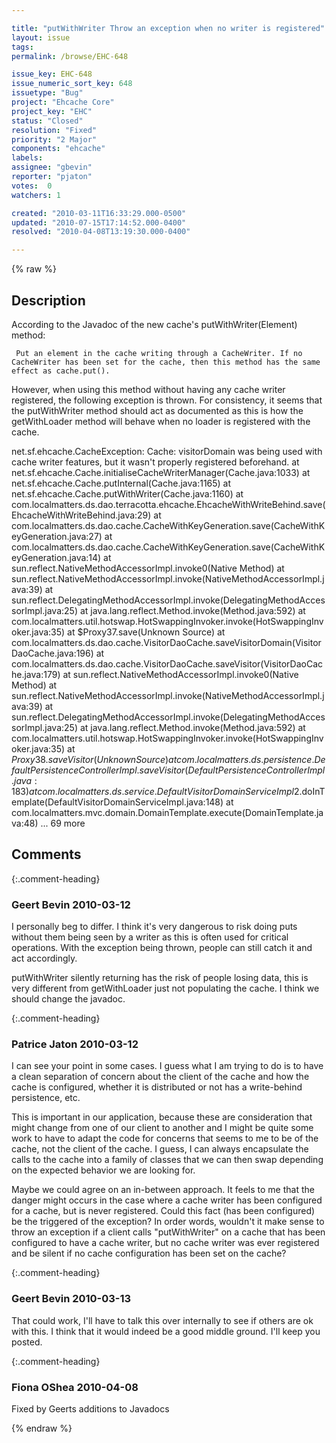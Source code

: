```yaml
---

title: "putWithWriter Throw an exception when no writer is registered"
layout: issue
tags: 
permalink: /browse/EHC-648

issue_key: EHC-648
issue_numeric_sort_key: 648
issuetype: "Bug"
project: "Ehcache Core"
project_key: "EHC"
status: "Closed"
resolution: "Fixed"
priority: "2 Major"
components: "ehcache"
labels: 
assignee: "gbevin"
reporter: "pjaton"
votes:  0
watchers: 1

created: "2010-03-11T16:33:29.000-0500"
updated: "2010-07-15T17:14:52.000-0400"
resolved: "2010-04-08T13:19:30.000-0400"

---
```




{% raw %}



## Description

<div markdown="1" class="description">

According to the Javadoc of the new cache's putWithWriter(Element) method:

     Put an element in the cache writing through a CacheWriter. If no CacheWriter has been set for the cache, then this method has the same effect as cache.put().

However, when using this method without having any cache writer registered, the following exception is thrown. For consistency, it seems that the putWithWriter method should act as documented as this is how the getWithLoader method will behave when no loader is registered with the cache.

net.sf.ehcache.CacheException: Cache: visitorDomain was being used with cache writer features, but it wasn't properly registered beforehand.
	at net.sf.ehcache.Cache.initialiseCacheWriterManager(Cache.java:1033)
	at net.sf.ehcache.Cache.putInternal(Cache.java:1165)
	at net.sf.ehcache.Cache.putWithWriter(Cache.java:1160)
	at com.localmatters.ds.dao.terracotta.ehcache.EhcacheWithWriteBehind.save(EhcacheWithWriteBehind.java:29)
	at com.localmatters.ds.dao.cache.CacheWithKeyGeneration.save(CacheWithKeyGeneration.java:27)
	at com.localmatters.ds.dao.cache.CacheWithKeyGeneration.save(CacheWithKeyGeneration.java:14)
	at sun.reflect.NativeMethodAccessorImpl.invoke0(Native Method)
	at sun.reflect.NativeMethodAccessorImpl.invoke(NativeMethodAccessorImpl.java:39)
	at sun.reflect.DelegatingMethodAccessorImpl.invoke(DelegatingMethodAccessorImpl.java:25)
	at java.lang.reflect.Method.invoke(Method.java:592)
	at com.localmatters.util.hotswap.HotSwappingInvoker.invoke(HotSwappingInvoker.java:35)
	at $Proxy37.save(Unknown Source)
	at com.localmatters.ds.dao.cache.VisitorDaoCache.saveVisitorDomain(VisitorDaoCache.java:196)
	at com.localmatters.ds.dao.cache.VisitorDaoCache.saveVisitor(VisitorDaoCache.java:179)
	at sun.reflect.NativeMethodAccessorImpl.invoke0(Native Method)
	at sun.reflect.NativeMethodAccessorImpl.invoke(NativeMethodAccessorImpl.java:39)
	at sun.reflect.DelegatingMethodAccessorImpl.invoke(DelegatingMethodAccessorImpl.java:25)
	at java.lang.reflect.Method.invoke(Method.java:592)
	at com.localmatters.util.hotswap.HotSwappingInvoker.invoke(HotSwappingInvoker.java:35)
	at $Proxy38.saveVisitor(Unknown Source)
	at com.localmatters.ds.persistence.DefaultPersistenceControllerImpl.saveVisitor(DefaultPersistenceControllerImpl.java:183)
	at com.localmatters.ds.service.DefaultVisitorDomainServiceImpl$2.doInTemplate(DefaultVisitorDomainServiceImpl.java:148)
	at com.localmatters.mvc.domain.DomainTemplate.execute(DomainTemplate.java:48)
	... 69 more


</div>

## Comments


{:.comment-heading}
### **Geert Bevin** <span class="date">2010-03-12</span>

<div markdown="1" class="comment">

I personally beg to differ. I think it's very dangerous to risk doing puts without them being seen by a writer as this is often used for critical operations. With the exception being thrown, people can still catch it and act accordingly.

putWithWriter silently returning has the risk of people losing data, this is very different from getWithLoader just not populating the cache. I think we should change the javadoc.

</div>


{:.comment-heading}
### **Patrice Jaton** <span class="date">2010-03-12</span>

<div markdown="1" class="comment">

I can see your point in some cases. I guess what I am trying to do is to have a clean separation of concern about the client of the cache and how the cache is configured, whether it is distributed or not has a write-behind persistence, etc. 

This is important in our application, because these are consideration that might change from one of our client to another and I might be quite some work to have to adapt the code for concerns that seems to me to be of the cache, not the client of the cache. I guess, I can always encapsulate the calls to the cache into a family of classes that we can then swap depending on the expected behavior we are looking for. 

Maybe we could agree on an in-between approach. It feels to me that the danger might occurs in the case where a cache writer has been configured for a cache, but is never registered. Could this fact (has been configured) be the triggered of the exception? In order words, wouldn't it make sense to throw an exception if a client calls "putWithWriter" on a cache that has been configured to have a cache writer, but no cache writer was ever registered and be silent if no cache configuration has been set on the cache?

</div>


{:.comment-heading}
### **Geert Bevin** <span class="date">2010-03-13</span>

<div markdown="1" class="comment">

That could work, I'll have to talk this over internally to see if others are ok with this. I think that it would indeed be a good middle ground. I'll keep you posted.

</div>


{:.comment-heading}
### **Fiona OShea** <span class="date">2010-04-08</span>

<div markdown="1" class="comment">

Fixed by Geerts additions to Javadocs

</div>



{% endraw %}
